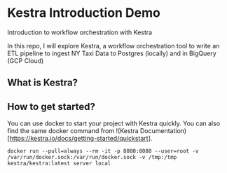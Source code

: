 # Kestra Introduction Demo
Introduction to workflow orchestration with Kestra


In this repo, I will explore Kestra, a workflow orchestration tool to write an ETL pipeline to ingest NY Taxi Data to Postgres (locally) and in BigQuery (GCP Cloud)

## What is Kestra?

## How to get started?
You can use docker to start your project with Kestra quickly. You can also find the same docker command from !(Kestra Documentation)[https://kestra.io/docs/getting-started/quickstart].

```docker
docker run --pull=always --rm -it -p 8080:8080 --user=root -v /var/run/docker.sock:/var/run/docker.sock -v /tmp:/tmp kestra/kestra:latest server local
```
